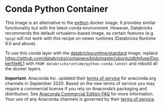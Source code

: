 # Conda Python Container

This image is an alternative to the [python](https://github.com/databricks/containers/tree/master/ubuntu/python) docker image. It provides similar functionality but with the latest conda environment. However, Databricks recommends the default virtualenv-based image, as certain features (e.g. `%pip`) will not work with this recipe on newer runtimes (Databricks Runtime 9.0 and above).

To use this conda layer with the [databricksruntime/standard](https://github.com/databricks/containers/tree/master/ubuntu/standard) image, replace https://github.com/databricks/containers/blob/master/ubuntu/dbfsfuse/Dockerfile#L1 with `FROM databricksruntime/python-conda:latest` and rebuild all the docker layers.

**Important**:
Anaconda Inc. updated their [terms of service](https://www.anaconda.com/terms-of-service) for anaconda.org channels in September 2020. Based on the new terms of service you may require a commercial license if you rely on Anaconda’s packaging and distribution. See [Anaconda Commercial Edition FAQ](https://www.anaconda.com/blog/anaconda-commercial-edition-faq) for more information. Your use of any Anaconda channels is governed by their [terms of service](https://www.anaconda.com/terms-of-service).

<!-- TODO: Once the python default image is updated to use virtualenv, update this readme to indicate that it won't support notebook-scoped libraries in runtimes 9.0+. Use the standard image if you wish to do so --!>

